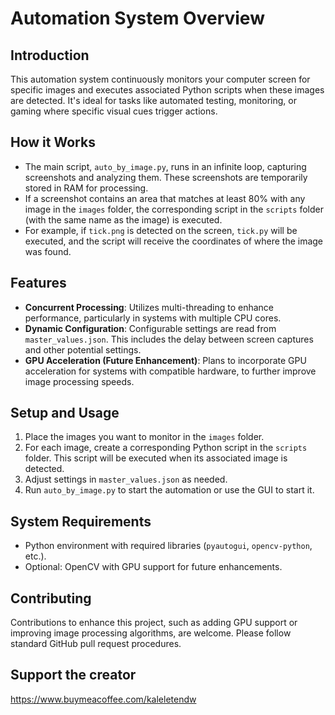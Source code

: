 Automation System Overview
==========================

Introduction
------------

This automation system continuously monitors your computer screen for specific images and executes associated Python scripts when these images are detected. It's ideal for tasks like automated testing, monitoring, or gaming where specific visual cues trigger actions.

How it Works
------------

*   The main script, `auto_by_image.py`, runs in an infinite loop, capturing screenshots and analyzing them. These screenshots are temporarily stored in RAM for processing.
*   If a screenshot contains an area that matches at least 80% with any image in the `images` folder, the corresponding script in the `scripts` folder (with the same name as the image) is executed.
*   For example, if `tick.png` is detected on the screen, `tick.py` will be executed, and the script will receive the coordinates of where the image was found.

Features
--------

*   **Concurrent Processing**: Utilizes multi-threading to enhance performance, particularly in systems with multiple CPU cores.
*   **Dynamic Configuration**: Configurable settings are read from `master_values.json`. This includes the delay between screen captures and other potential settings.
*   **GPU Acceleration (Future Enhancement)**: Plans to incorporate GPU acceleration for systems with compatible hardware, to further improve image processing speeds.

Setup and Usage
---------------

1.  Place the images you want to monitor in the `images` folder.
2.  For each image, create a corresponding Python script in the `scripts` folder. This script will be executed when its associated image is detected.
3.  Adjust settings in `master_values.json` as needed.
4.  Run `auto_by_image.py` to start the automation or use the GUI to start it.

System Requirements
-------------------

*   Python environment with required libraries (`pyautogui`, `opencv-python`, etc.).
*   Optional: OpenCV with GPU support for future enhancements.

Contributing
------------

Contributions to enhance this project, such as adding GPU support or improving image processing algorithms, are welcome. Please follow standard GitHub pull request procedures.

Support the creator
------------
https://www.buymeacoffee.com/kaleletendw
